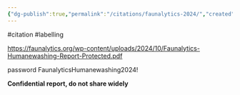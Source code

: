 ```yaml
---
{"dg-publish":true,"permalink":"/citations/faunalytics-2024/","created":"2025-10-23T17:42:46.539+01:00","updated":"2025-10-23T18:06:08.945+01:00"}
---
```


#citation #labelling 

https://faunalytics.org/wp-content/uploads/2024/10/Faunalytics-Humanewashing-Report-Protected.pdf

password FaunalyticsHumanewashing2024!

**Confidential report, do not share widely**


